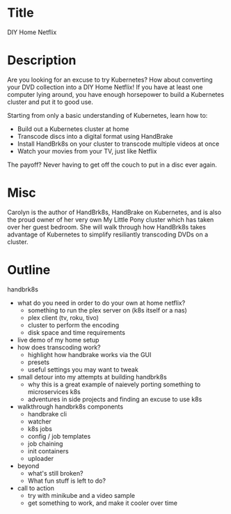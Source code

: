 # Title
DIY Home Netflix

# Description
Are you looking for an excuse to try Kubernetes? How about converting your DVD collection into a DIY Home Netflix! If you have at least one computer lying around, you have enough horsepower to build a Kubernetes cluster and put it to good use.

Starting from only a basic understanding of Kubernetes, learn how to:
* Build out a Kubernetes cluster at home
* Transcode discs into a digital format using HandBrake
* Install HandBrk8s on your cluster to transcode multiple videos at once
* Watch your movies from your TV, just like Netflix

The payoff? Never having to get off the couch to put in a disc ever again.

# Misc
Carolyn is the author of HandBrk8s, HandBrake on Kubernetes, and is also the proud owner of her very own My Little Pony cluster which has taken over her guest bedroom. She will walk through how HandBrk8s takes advantage of Kubernetes to simplify resiliantly transcoding DVDs on a cluster.

# Outline
handbrk8s
* what do you need in order to do your own at home netflix?
  * something to run the plex server on (k8s itself or a nas)
  * plex client (tv, roku, tivo)
  * cluster to perform the encoding
  * disk space and time requirements
* live demo of my home setup
* how does transcoding work?
  * highlight how handbrake works via the GUI
  * presets
  * useful settings you may want to tweak
* small detour into my attempts at building handbrk8s
  * why this is a great example of naievely porting something to microservices k8s
  * adventures in side projects and finding an excuse to use k8s
* walkthrough handbrk8s components
  * handbrake cli
  * watcher
  * k8s jobs
  * config / job templates
  * job chaining
  * init containers
  * uploader
* beyond
    * what's still broken?
    * What fun stuff is left to do?
* call to action
  * try with minikube and a video sample
  * get something to work, and make it cooler over time